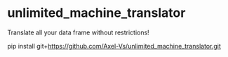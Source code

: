 # unlimited_machine_translator
Translate all your data frame without restrictions!

pip install git+https://github.com/Axel-Vs/unlimited_machine_translator.git
